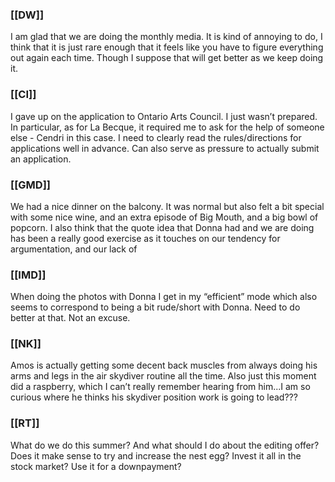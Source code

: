 ### [[DW]]
I am glad that we are doing the monthly media. It is kind of annoying to do, I think that it is just rare enough that it feels like you have to figure everything out again each time. Though I suppose that will get better as we keep doing it.

### [[CI]]
I gave up on the application to Ontario Arts Council. I just wasn’t prepared. In particular, as for La Becque, it required me to ask for the help of someone else - Cendri in this case. I need to clearly read the rules/directions for applications well in advance. Can also serve as pressure to actually submit an application.

### [[GMD]]
We had a nice dinner on the balcony. It was normal but also felt a bit special with some nice wine, and an extra episode of Big Mouth, and a big bowl of popcorn. I also think that the quote idea that Donna had and we are doing has been a really good exercise as it touches on our tendency for argumentation, and our lack of 

### [[IMD]]
When doing the photos with Donna I get in my “efficient” mode which also seems to correspond to being a bit rude/short with Donna. Need to do better at that. Not an excuse.

### [[NK]]
Amos is actually getting some decent back muscles from always doing his arms and legs in the air skydiver routine all the time.  Also just this moment did a raspberry, which I can’t really remember hearing from him...I am so curious where he thinks his skydiver position work is going to lead???

### [[RT]]
What do we do this summer? And what should I do about the editing offer? Does it make sense to try and increase the nest egg? Invest it all in the stock market? Use it for a downpayment?
